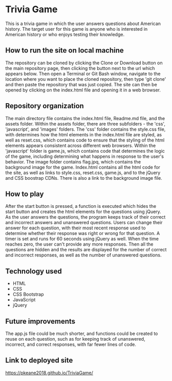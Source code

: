 # Trivia Game
This is a trivia game in which the user answers questions about American history. The target user for this game is anyone who is interested in American history or who enjoys testing their knowledge. 

## How to run the site on local machine
The repository can be cloned by clicking the Clone or Download button on the main repository page, then clicking the button next to the url which appears below. Then open a Terminal or Git Bash window, navigate to the location where you want to place the cloned repository, then type 'git clone' and then paste the repository that was just copied. The site can then be opened by clicking on the index.html file and opening it in a web browser.

## Repository organization
The main directory file contains the index.html file, Readme.md file, and the assets folder. Within the assets folder, there are three subfolders - the 'css', 'javascript', and 'images' folders. The 'css' folder contains the style.css file, with determines how the html elements in the index.html file are styled, as well as reset.css, which contains code to ensure that the styling of the html elements appears consistent across different web browsers. Within the 'javascript' folder is game.js, which contains code that determines the logic of the game, including determining what happens in response to the user's behavior. The image folder contains flag.jpq, which contains the background image for the game. Index.html contains all the html code for the site, as well as links to style.css, reset.css, game.js, and to the jQuery and CSS boostrap CDNs. There is also a link to the background image file.

## How to play
After the start button is pressed, a function is executed which hides the start button and creates the html elements for the questions using jQuery. As the user answers the questions, the program keeps track of their correct and incorrect answers and unanswered questions. Users can change their answer for each question, with their most recent response used to determine whether their response was right or wrong for that question. A timer is set and runs for 60 seconds using jQuery as well. When the time reaches zero, the user can't provide any more responses. Then all the questions are hidden and the results are displayed for the number of correct and incorrect responses, as well as the number of unanswered questions. 

## Technology used
* HTML
* CSS
* CSS Bootstrap
* JavaScript
* jQuery

## Future improvements
The app.js file could be much shorter, and functions could be created to reuse on each question, such as for keeping track of unanswered, incorrect, and correct responses, with far fewer lines of code. 

## Link to deployed site
https://pkeane2018.github.io/TriviaGame/
